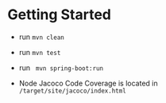 # Getting Started

- run `mvn clean`
- run `mvn test`
- run ` mvn spring-boot:run`

- Node Jacoco Code Coverage is located in `/target/site/jacoco/index.html` 